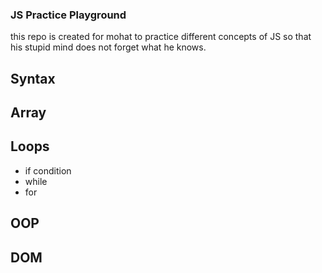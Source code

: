 ### JS Practice Playground
this repo is created for mohat to practice different concepts of JS so that his stupid mind does not forget what he knows.

## Syntax

## Array

## Loops
- if condition
- while
- for

## OOP

## DOM

